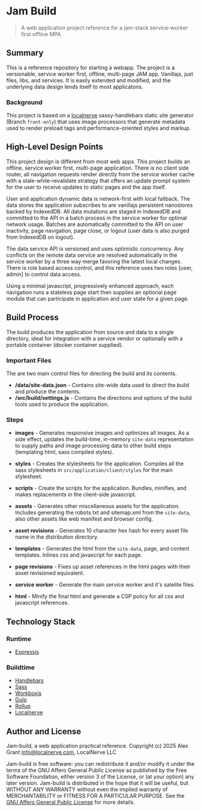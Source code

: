 # Jam Build

> A web application project reference for a jam-stack service-worker first offline MPA

## Summary
This is a reference repository for starting a webapp. The project is a versionable, service worker first, offline, multi-page JAM app. Vanillajs, just files, libs, and services. It is easily extended and modified, and the underlying data design lends itself to most applicatons.

### Background
This project is based on a [localnerve](https://www.localnerve.com) sassy-handlebars static site generator (Branch `front-only`) that uses image processors that generate metadata used to render preload tags and performance-oriented styles and markup.

## High-Level Design Points
This project design is different from most web apps. This project builds an offline, service worker first, multi-page application. There is no client side router, all navigation requests render directly from the service worker cache with a stale-while-revalidate strategy that offers an update prompt system for the user to receive updates to static pages and the app itself.

User and application dynamic data is network-first with local fallback. The data stores the application subscribes to are vanillajs persistent nanostores backed by IndexedDB. All data mutations are staged in IndexedDB and committed to the API in a batch process in the service worker for optimal network usage. Batches are automatically committed to the API on user inactivity, page navigation, page close, or logout (user data is also purged from IndexedDB on logout).

The data service API is versioned and uses optimistic concurrency. Any conflicts on the remote data service are resolved automatically in the service worker by a three way merge favoring the latest local changes. There is role based access control, and this reference uses two roles [user, admin] to control data access.

Using a minimal javascript, progressively enhanced approach, each navigation runs a stateless page start then supplies an optional page module that can participate in application and user state for a given page.

## Build Process
The build produces the application from source and data to a single directory, ideal for integration with a service vendor or optionally with a portable container (docker container supplied).

### Important Files
The are two main control files for directing the build and its contents.
+ **/data/site-data.json** - Contains site-wide data used to direct the build and produce the contents.
+ **/src/build/settings.js** - Contains the directions and options of the build tools used to produce the application.

### Steps

+ **images** - Generates responsive images and optimizes all images. As a side effect, updates the build-time, in-memory `site-data` representation to supply paths and image processing data to other build steps (templating html, sass compiled styles).

+ **styles** - Creates the stylesheets for the application. Compiles all the sass stylesheets in `src/application/client/styles` for the main stylesheet.

+ **scripts** - Create the scripts for the application. Bundles, minifies, and makes replacements in the client-side javascript.

+ **assets** - Generates other miscellaneous assets for the application. Includes generating the robots.txt and sitemap.xml from the `site-data`, also other assets like web manifest and browser config.

+ **asset revisions** - Generates 10 character hex hash for every asset file name in the distribution directory.

+ **templates** - Generates the html from the `site-data`, page, and content templates. Inlines css and javascript for each page.

+ **page revisions** - Fixes up asset references in the html pages with their asset revisioned equivalent.

+ **service worker** - Generate the main service worker and it's satelite files.

+ **html** - Minify the final html and generate a CSP policy for all css and javascript references.

## Technology Stack

### Runtime

* [Expressjs](https://expressjs.com)

### Buildtime

* [Handlebars](https://handlebarsjs.com/guide/)
* [Sass](https://sass-lang.com/documentation/)
* [Workboxjs](https://developer.chrome.com/docs/workbox/)
* [Gulp](https://gulpjs.com)
* [Rollup](https://rollupjs.org/)
* [Localnerve](https://localnerve.com)

## Author and License

Jam-build, a web application practical reference.
Copyright (c) 2025 Alex Grant <info@localnerve.com>, LocalNerve LLC

Jam-build is free software: you can redistribute it and/or modify it under the terms of the GNU Affero General Public License as published by the Free Software Foundation, either version 3 of the License, or (at your option) any later version. Jam-build is distributed in the hope that it will be useful, but WITHOUT ANY WARRANTY without even the implied warranty of MERCHANTABILITY or FITNESS FOR A PARTICULAR PURPOSE. See the [GNU Affero General Public License](LICENSE.md) for more details.